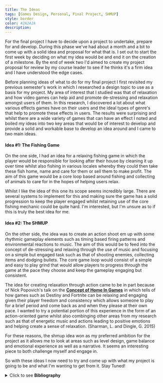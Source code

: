 ```yaml
---
title: The Ideas
tags: [Games Design, Personal, Final Project, SHMUP]
style: border
color: #2A2A2A
description: 
---
```


For the final project I have to decide upon a project to undertake, prepare for and develop. During this phase we've had about a month and a bit to come up with a solid idea and proposal for what that is. I set out to start the first week by deciding on what my idea would be and end it on the creation of a milestone. By the end of week two I'd aimed to create my project proposal for review by my course leader to see if he thinks it's a firm idea and I have understood the edge cases.

Before planning ideas of what to do for my final project I first revisited my previous semester's work in which I researched a design topic to use as a basis for my project. My area of interest that I studied was that of relaxation and how video games can help aid and promote de-stressing and relaxation amongst users of them. In this research, I discovered a lot about what various effects games have on their users and the ideal types of genre's that help to promote these effects in users. The results were surprising and whilst there are a wide variety of games that can have an effect I noted and boiled my ideas into two key areas that would be of interest to develop and provide a solid and workable base to develop an idea around and I came to two main ideas.

#### Idea #1: The Fishing Game

On the one side, I had an idea for a relaxing fishing game in which the player would be responsible for looking after their house by cleaning it up over time whilst also fishing in various locales whereby they could then take these fish home, name and care for them or sell them to make profit. The aim of this game would be a core loop based around fishing and collecting of animals to care for in the hopes of helping users relax.

Whilst I like the idea of this one its scope seems incredibly large. There are several systems to implement for this and making sure the game has a solid progression to keep the player engaged whilst retaining use of the core fishing mechanic could be quite hard. I'm interested, but I'm unsure as to if this is truly the best idea for me.

#### Idea #2: The SHMUP

On the other side, the idea was to create an action shoot em up with some rhythmic  gameplay elements such as timing based firing patterns and environmental reactions to music. The aim of this would be to feed into the concept of de-stressing and relaxing through the use of music and focusing on a simple but engaged task such as that of shooting enemies, collecting items and dodging bullets. The core game loop would consist of a simple and easy to play grind that would allow players to progress through the game at the pace they choose and keep the gameplay engaging but consistent.

The idea for creating relaxation through action came to be in part because of Nick Popovich's talk on the [**Concept of Home In Games**](https://youtu.be/DTvBgmNL-p0?t=1965) in which tells of how games such as Destiny and Fortnite can be relaxing and engaging given their player freedom and consistency which allows someone to play for a brief period and come back as and when they please at their own pace. I wanted to try a potential portion of this experience in the form of an action-oriented game whilst also combinging other areas from my research such as that of energetic music and actions leading to positive emotions and helping create a sense of relaxation. (Sharman, L. and Dingle, G. 2015)

For these reasons, the shmup idea won as my preferred ambition for the project as it allows me to look at areas such as level design, game balance and emotional experience as well as a narrative. It seems an interesting piece to both challenge myself and engage in.

So with these ideas I now need to try and come up with what my project is going to be and what I'm wanting to get from it. Stay Tuned!

<details>
     <summary> Click to see <b>Bibliography</b> </summary> <br>

     <ul>
          <li>
               Sharman, L. and Dingle, G. (2015). Extreme Metal Music and Anger Processing. Frontiers in Human Neuroscience, 9.
          </li>
     </ul>
</details>
